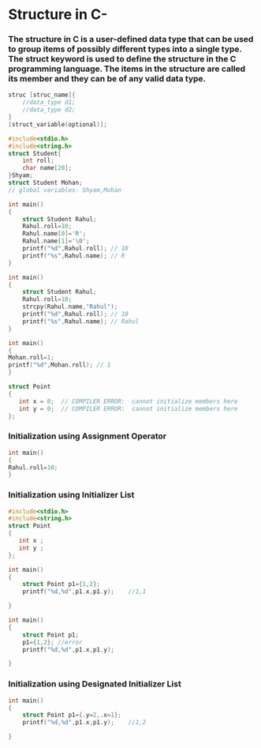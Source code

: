 #  Structure in C-
### The structure in C is a user-defined data type that can be used to group items of possibly different types into a single type. The struct keyword is used to define the structure in the C programming language. The items in the structure are called its member and they can be of any valid data type.
```C
struc [struc_name]{
    //data_type d1;
    //data_type d2;
}
[struct_variable(optional)];
```
```C
#include<stdio.h>
#include<string.h>
struct Student{
    int roll;
    char name[20];
}Shyam;
struct Student Mohan;
// global variables- Shyam,Mohan
```
```C
int main()
{   
    struct Student Rahul;
    Rahul.roll=10;
    Rahul.name[0]='R';
    Rahul.name[1]='\0';
    printf("%d",Rahul.roll); // 10
    printf("%s",Rahul.name); // R
}
```
```C
int main()
{   
    struct Student Rahul;
    Rahul.roll=10;
    strcpy(Rahul.name,"Rahul");
    printf("%d",Rahul.roll); // 10
    printf("%s",Rahul.name); // Rahul
}
```
```C
int main()
{
Mohan.roll=1;
printf("%d",Mohan.roll); // 1
}

```


```C
struct Point
{
   int x = 0;  // COMPILER ERROR:  cannot initialize members here
   int y = 0;  // COMPILER ERROR:  cannot initialize members here
};
```

### Initialization using Assignment Operator

```C
int main()
{
Rahul.roll=10;
}
```

### Initialization using Initializer List

```C
#include<stdio.h>
#include<string.h>
struct Point
{
   int x ;  
   int y ;  
};

int main()
{   
    struct Point p1={1,2};
    printf("%d,%d",p1.x,p1.y);    //1,1

}

```

```C
int main()
{   
    struct Point p1;
    p1={1,2}; //error
    printf("%d,%d",p1.x,p1.y);   

}
```
### Initialization using Designated Initializer List
```C
int main()
{   
    struct Point p1={.y=2,.x=1};
    printf("%d,%d",p1.x,p1.y);    //1,2

}
```